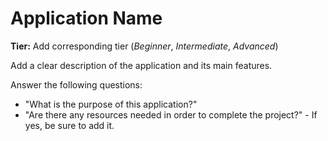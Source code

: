 # Application Name

**Tier:** Add corresponding tier (*Beginner*, *Intermediate*, *Advanced*)

Add a clear description of the application and its main features.

Answer the following questions:

- "What is the purpose of this application?"
- "Are there any resources needed in order to complete the project?" - If yes, be sure to add it.
